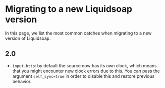 Migrating to a new Liquidsoap version
=====================================

In this page, we list the most common catches when migrating to a new version of
Liquidsoap.

2.0
---

- `input.http`: by default the source now has its own clock, which means that
  you might encounter new clock errors due to this. You can pass the argument
  `self_sync=true` in order to disable this and restore previous behavior.
